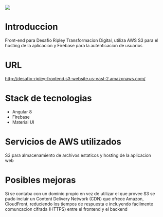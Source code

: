 ![](https://codebuild.us-east-2.amazonaws.com/badges?uuid=eyJlbmNyeXB0ZWREYXRhIjoiZ1lqZWZUSE0vaSt1NVJIZlVWc3VDWEVXUDZpRFFGbHhObm8zSEhZN3puWG9VQlJNZ1pvbzBXTS9OVTg0U1dLV2Q2Vm9WdWQ4RnFEMjhFUDh5VGluWVprPSIsIml2UGFyYW1ldGVyU3BlYyI6InFiRE9jcFpjR0QyK21weUgiLCJtYXRlcmlhbFNldFNlcmlhbCI6MX0%3D&branch=master)

# Introduccion

Front-end para Desafio Ripley Transformacion Digital, utiliza AWS S3 para el hosting de la aplicacion y Firebase para la autenticacion de usuarios

# URL

http://desafio-ripley-frontend.s3-website.us-east-2.amazonaws.com/

# Stack de tecnologias

+ Angular 8
+ Firebase
+ Material UI

# Servicios de AWS utilizados

S3 para almacenamiento de archivos estaticos y hosting de la aplicacion web


# Posibles mejoras

Si se contaba con un dominio propio en vez de utilizar el que provee S3 se pudo incluir un Content Delivery Network (CDN) que ofrece Amazon, CloudFront, reduciendo los tiempos de respuesta e incluyendo facilmente comuncacion cifrada (HTTPS) entre el frontend y el backend
